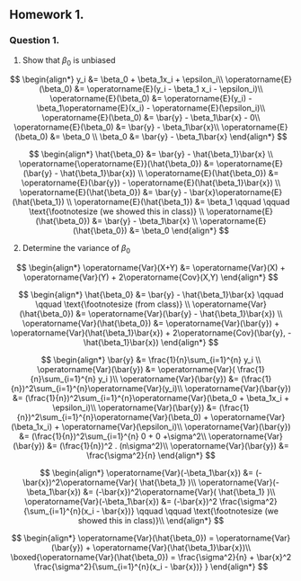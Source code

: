 ## Homework 1. 

### Question 1. 
1. Show that $\beta_0$ is unbiased

$$
\begin{align*}
y_i &= \beta_0 + \beta_1x_i + \epsilon_i\\
\operatorname{E}(\beta_0) &= \operatorname{E}(y_i - \beta_1 x_i - \epsilon_i)\\
\operatorname{E}(\beta_0) &= \operatorname{E}(y_i) - \beta_1\operatorname{E}(x_i) - \operatorname{E}(\epsilon_i)\\
\operatorname{E}(\beta_0) &= \bar{y} - \beta_1\bar{x} - 0\\
\operatorname{E}(\beta_0) &= \bar{y} - \beta_1\bar{x}\\
\operatorname{E}(\beta_0) &= \beta_0 \\
\beta_0  &= \bar{y} - \beta_1\bar{x}
\end{align*}
$$



$$
\begin{align*}
\hat{\beta_0} &= \bar{y} - \hat{\beta_1}\bar{x} \\
\operatorname{\operatorname{E}}(\hat{\beta_0}) &= \operatorname{E}(\bar{y} - \hat{\beta_1}\bar{x}) \\
\operatorname{E}(\hat{\beta_0}) &= \operatorname{E}(\bar{y}) - \operatorname{E}(\hat{\beta_1}\bar{x}) \\
\operatorname{E}(\hat{\beta_0}) &= \bar{y} - \bar{x}\operatorname{E}(\hat{\beta_1}) \\
\operatorname{E}(\hat{\beta_1}) &= \beta_1 \qquad \qquad \text{\footnotesize (we showed this in class)} \\
\operatorname{E}(\hat{\beta_0}) &= \bar{y} - \beta_1\bar{x} \\
\operatorname{E}(\hat{\beta_0}) &= \beta_0
\end{align*}
$$

<div style="page-break-after: always;"></div>

2. Determine the variance of $\beta_0$

$$
\begin{align*}
\operatorname{Var}(X+Y) &= \operatorname{Var}(X) + \operatorname{Var}(Y) + 2\operatorname{Cov}(X,Y)
\end{align*}
$$ 

$$
\begin{align*}
\hat{\beta_0} &= \bar{y} - \hat{\beta_1}\bar{x} \qquad \qquad \text{\footnotesize (from class)} \\
\operatorname{Var}(\hat{\beta_0}) &= \operatorname{Var}(\bar{y} - \hat{\beta_1}\bar{x}) \\
\operatorname{Var}(\hat{\beta_0}) &= \operatorname{Var}(\bar{y}) + \operatorname{Var}(\hat{\beta_1}\bar{x}) + 2\operatorname{Cov}(\bar{y}, -\hat{\beta_1}\bar{x})
\end{align*}
$$


$$
\begin{align*}
\bar{y} &= \frac{1}{n}\sum_{i=1}^{n} y_i \\ 
\operatorname{Var}(\bar{y}) &= \operatorname{Var}( \frac{1}{n}\sum_{i=1}^{n} y_i )\\
\operatorname{Var}(\bar{y}) &= (\frac{1}{n})^2\sum_{i=1}^{n}\operatorname{Var}(y_i)\\
\operatorname{Var}(\bar{y}) &= (\frac{1}{n})^2\sum_{i=1}^{n}\operatorname{Var}(\beta_0 + \beta_1x_i + \epsilon_i)\\ 
\operatorname{Var}(\bar{y}) &= (\frac{1}{n})^2\sum_{i=1}^{n}\operatorname{Var}(\beta_0) + \operatorname{Var}(\beta_1x_i) + \operatorname{Var}(\epsilon_i)\\ 
\operatorname{Var}(\bar{y}) &= (\frac{1}{n})^2\sum_{i=1}^{n} 0 + 0 +\sigma^2\\
\operatorname{Var}(\bar{y}) &=  (\frac{1}{n})^2 . (n\sigma^2)\\
\operatorname{Var}(\bar{y}) &= \frac{\sigma^2}{n}
\end{align*}
$$

$$
\begin{align*}
\operatorname{Var}(-\beta_1\bar{x}) &= (-\bar{x})^2\operatorname{Var}( \hat{\beta_1} )\\
\operatorname{Var}(-\beta_1\bar{x}) &= (-\bar{x})^2\operatorname{Var}( \hat{\beta_1} )\\
\operatorname{Var}(-\beta_1\bar{x}) &= (-\bar{x})^2 \frac{\sigma^2}{\sum_{i=1}^{n}(x_i - \bar{x})} \qquad \qquad \text{\footnotesize (we showed this in class)}\\
\end{align*}
$$


$$
\begin{align*}
\operatorname{Var}(\hat{\beta_0}) = \operatorname{Var}(\bar{y}) + \operatorname{Var}(\hat{\beta_1}\bar{x})\\
\boxed{\operatorname{Var}(\hat{\beta_0}) = \frac{\sigma^2}{n} + \bar{x}^2 \frac{\sigma^2}{\sum_{i=1}^{n}(x_i - \bar{x})} }
\end{align*}
$$
